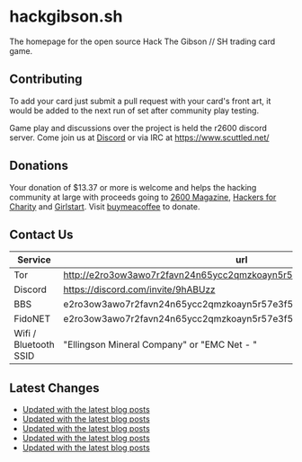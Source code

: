 # hackgibson.sh
The homepage for the open source Hack The Gibson // SH trading card game.


## Contributing

To add your card just submit a pull request with your card's front art, it would be added to the next run of set after community play testing.

Game play and discussions over the project is held the r2600 discord server. Come join us at [Discord](https://discord.com/invite/9hABUzz) or via IRC at https://www.scuttled.net/


## Donations

Your donation of $13.37 or more is welcome and helps the hacking community at large with proceeds going to [2600 Magazine](https://2600.com/), [Hackers for Charity](https://hackersforcharity.org) and [Girlstart](https://girlstart.org).  Visit [buymeacoffee](https://www.buymeacoffee.com/hackgibson.sh) to donate.


## Contact Us

Service | url
-|-
Tor | http://e2ro3ow3awo7r2favn24n65ycc2qmzkoayn5r57e3f56nvjwdcgg32ad.onion
Discord | https://discord.com/invite/9hABUzz
BBS | e2ro3ow3awo7r2favn24n65ycc2qmzkoayn5r57e3f56nvjwdcgg32ad.onion:23
FidoNET | e2ro3ow3awo7r2favn24n65ycc2qmzkoayn5r57e3f56nvjwdcgg32ad.onion:24554
Wifi / Bluetooth SSID | "Ellingson Mineral Company" or "EMC Net - <fidonet address>"

## Latest Changes
<!-- BLOG-POST-LIST:START -->
- [Updated with the latest blog posts](https://github.com/DFW2600/hackgibson.sh/commit/b1931940a78e515ca8ab348f336adb6e9d72f7cb)
- [Updated with the latest blog posts](https://github.com/DFW2600/hackgibson.sh/commit/33c87b50f66a3fa1645272b1b541256b2fcd47b6)
- [Updated with the latest blog posts](https://github.com/DFW2600/hackgibson.sh/commit/0c53e3a9eeea59480446663aaf709ef45fd05dcf)
- [Updated with the latest blog posts](https://github.com/DFW2600/hackgibson.sh/commit/a5e169ee3c5718106b5002f9fc361ef8c1816b46)
- [Updated with the latest blog posts](https://github.com/DFW2600/hackgibson.sh/commit/cc387c681d3e29d0eb673857cc22973f9916a562)
<!-- BLOG-POST-LIST:END -->

